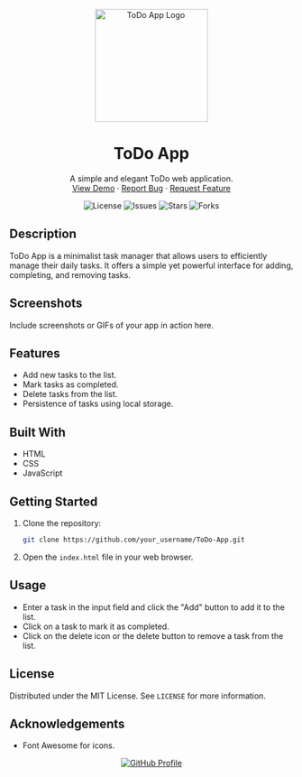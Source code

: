 <!-- Title and Logo -->
<p align="center">
  <img src="https://your_image_url_here" alt="ToDo App Logo" width="200">
  <h1 align="center">ToDo App</h1>
  <p align="center">
    A simple and elegant ToDo web application.
    <br>
    <a href="https://your_live_app_link_here">View Demo</a>
    ·
    <a href="https://github.com/your_username/ToDo-App/issues">Report Bug</a>
    ·
    <a href="https://github.com/your_username/ToDo-App/issues">Request Feature</a>
  </p>
</p>

<!-- Badges -->
<p align="center">
  <img src="https://img.shields.io/github/license/your_username/ToDo-App" alt="License">
  <img src="https://img.shields.io/github/issues/your_username/ToDo-App" alt="Issues">
  <img src="https://img.shields.io/github/stars/your_username/ToDo-App" alt="Stars">
  <img src="https://img.shields.io/github/forks/your_username/ToDo-App" alt="Forks">
</p>

<!-- Description -->
## Description

ToDo App is a minimalist task manager that allows users to efficiently manage their daily tasks. It offers a simple yet powerful interface for adding, completing, and removing tasks.

<!-- Screenshots/GIFs -->
## Screenshots

Include screenshots or GIFs of your app in action here.

<!-- Features -->
## Features

- Add new tasks to the list.
- Mark tasks as completed.
- Delete tasks from the list.
- Persistence of tasks using local storage.

<!-- Technologies -->
## Built With

- HTML
- CSS
- JavaScript

<!-- Getting Started -->
## Getting Started

1. Clone the repository:
    ```sh
    git clone https://github.com/your_username/ToDo-App.git
    ```

2. Open the `index.html` file in your web browser.

<!-- Usage -->
## Usage

- Enter a task in the input field and click the "Add" button to add it to the list.
- Click on a task to mark it as completed.
- Click on the delete icon or the delete button to remove a task from the list.

<!-- License -->
## License

Distributed under the MIT License. See `LICENSE` for more information.

<!-- Acknowledgements -->
## Acknowledgements

- Font Awesome for icons.

<!-- Footer -->
<p align="center">
  <a href="https://github.com/your_username">
    <img src="https://img.shields.io/badge/View-My GitHub-blue?style=for-the-badge&logo=github" alt="GitHub Profile">
  </a>
</p>
